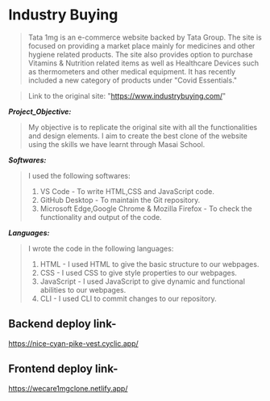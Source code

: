 

# Industry Buying

>Tata 1mg is an e-commerce website backed by Tata Group. The site is focused on providing a market place mainly for medicines and other hygiene related products. The site also provides option to purchase Vitamins & Nutrition related items as well as Healthcare Devices such as thermometers and other medical equipment. It has recently included a new category of products under "Covid Essentials."

>Link to the original site: "https://www.industrybuying.com/"

***Project_Objective:***
>My objective is to replicate the original site with all the functionalities and design elements. I aim to create the best clone of the website using the skills we have learnt through Masai School.

***Softwares:***
>I used the following softwares: 
>1. VS Code - To write HTML,CSS and JavaScript code. 
>2. GitHub Desktop - To maintain the Git repository. 
>3. Microsoft Edge,Google Chrome & Mozilla Firefox - To check the functionality and output of the code.

***Languages:***
>I wrote the code in the following languages: 
>1. HTML - I used HTML to give the basic structure to our webpages. 
>2. CSS - I used CSS to give style properties to our webpages. 
>3. JavaScript - I used JavaScript to give dynamic and functional abilities to our webpages. 
>4. CLI - I used CLI to commit changes to our repository.

## Backend deploy link-
https://nice-cyan-pike-vest.cyclic.app/

## Frontend deploy link-
https://wecare1mgclone.netlify.app/





